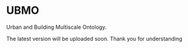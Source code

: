 # UBMO
Urban and Building Multiscale Ontology.

The latest version will be uploaded soon. Thank you for understanding 

